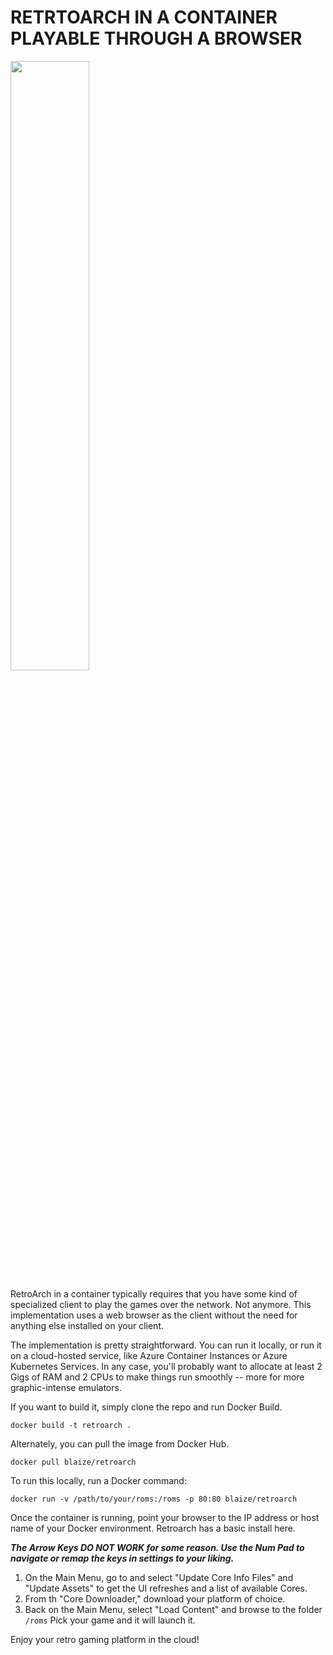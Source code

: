 # RETRTOARCH IN A CONTAINER PLAYABLE THROUGH A BROWSER

[<img src="https://i.ytimg.com/vi/6gqXNirjNeU/maxresdefault.jpg" width="50%">](https://www.youtube.com/watch?v=6gqXNirjNeU "RETRTOARCH IN A CONTAINER")

RetroArch in a container typically requires that you have some kind of specialized client to play the games over the network. Not anymore. This implementation uses a web browser as the client without the need for anything else installed on your client.

The implementation is pretty straightforward. You can run it locally, or run it on a cloud-hosted service, like Azure Container Instances or Azure Kubernetes Services. In any case, you'll probably want to allocate at least 2 Gigs of RAM and 2 CPUs to make things run smoothly -- more for more graphic-intense emulators.

If you want to build it, simply clone the repo and run Docker Build.

`docker build -t retroarch . ` 

Alternately, you can pull the image from Docker Hub.

`docker pull blaize/retroarch`

To run this locally, run a Docker command:

`docker run -v /path/to/your/roms:/roms -p 80:80 blaize/retroarch`

Once the container is running, point your browser to the IP address or host name of your Docker environment. Retroarch has a basic install here.

***The Arrow Keys DO NOT WORK for some reason. Use the Num Pad to navigate or remap the keys in settings to your liking.***

1. On the Main Menu, go to and select "Update Core Info Files" and "Update Assets" to get the UI refreshes and a list of available Cores.
2. From th "Core Downloader," download your platform of choice.
3. Back on the Main Menu, select "Load Content" and browse to the folder `/roms` Pick your game and it will launch it.

Enjoy your retro gaming platform in the cloud!

